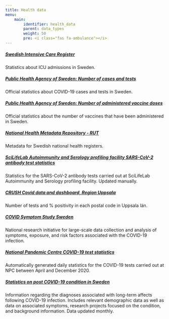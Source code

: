```yaml
---
title: Health data
menu:
    main:
        identifier: health_data
        parent: data_types
        weight: 50
        pre: <i class="fas fa-ambulance"></i>
---
```


##### [Swedish Intensive Care Register](https://www.icuregswe.org/data--resultat/covid-19-i-svensk-intensivvard/)
Statistics about ICU admissions in Sweden.

##### [Public Health Agency of Sweden: Number of cases and tests](https://www.folkhalsomyndigheten.se/smittskydd-beredskap/utbrott/aktuella-utbrott/covid-19/bekraftade-fall-i-sverige/)
Official statistics about COVID-19 cases and tests in Sweden.

##### [Public Health Agency of Sweden: Number of administered vaccine doses](https://www.folkhalsomyndigheten.se/smittskydd-beredskap/utbrott/aktuella-utbrott/covid-19/vaccination-mot-covid-19/statistik/statistik-over-registrerade-vaccinationer-covid-19/)
Official statistics about the number of vaccines that have been administered in Sweden.

##### [National Health Metadata Repository - RUT](rut)
Metadata for Swedish national health registers.

##### [SciLifeLab Autoimmunity and Serology profiling facility SARS-CoV-2 antibody test statistics](serology-statistics)
Statistics for the SARS-CoV-2 antibody tests carried out at SciLifeLab Autoimmunity and Serology profiling facility. Updated manually.

##### [CRUSH Covid data and dashboard, Region Uppsala](crush_covid)
Number of tests and % positivity in each postal code in Uppsala län.

##### [COVID Symptom Study Sweden](symptom_study_sweden)
National research initiative for large-scale data collection and analysis of symptoms, exposure, and risk factors associated with the COVID-19 infection.

##### [National Pandemic Centre COVID-19 test statistics](npc-statistics)
Automatically generated daily statistics for the COVID-19 tests carried out at NPC between April and December 2020.

##### [Statistics on post COVID-19 condition in Sweden](post_covid)
Information regarding the diagnoses associated with long-term affects following COVID-19 infection. Includes relevant demographic data as well as data on associated symptoms, research projects focused on the condition, and background information. Data updated monthly.